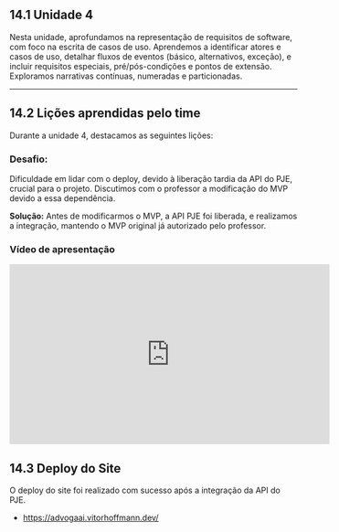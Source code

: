 ## 14.1 Unidade 4

Nesta unidade, aprofundamos na representação de requisitos de software, com foco na escrita de casos de uso. Aprendemos a identificar atores e casos de uso, detalhar fluxos de eventos
(básico, alternativos, exceção), e incluir requisitos especiais, pré/pós-condições e pontos de extensão. Exploramos narrativas contínuas, numeradas e particionadas.

---

## 14.2 Lições aprendidas pelo time
Durante a unidade 4, destacamos as seguintes lições:

### Desafio:

Dificuldade em lidar com o deploy, devido à liberação tardia da API do PJE, crucial para o projeto. Discutimos com o professor a modificação do MVP devido a essa dependência.

**Solução:** Antes de modificarmos o MVP, a API PJE foi liberada, e realizamos a integração, mantendo o MVP original já autorizado pelo professor.

### Vídeo de apresentação

<iframe width="560" height="315" src="https://www.youtube.com/watch?v=UAokFGjBvRU" title="YouTube video player" frameborder="0" allow="accelerometer; autoplay; clipboard-write; encrypted-media; gyroscope; picture-in-picture; web-share" referrerpolicy="strict-origin-when-cross-origin" allowfullscreen></iframe>


## 14.3 Deploy do Site

O deploy do site foi realizado com sucesso após a integração da API do PJE.
- https://advogaai.vitorhoffmann.dev/

